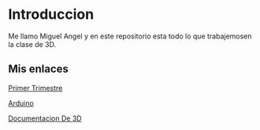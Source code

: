 # Introduccion 

Me llamo Miguel Angel y en este repositorio esta todo lo que trabajemosen la clase de 3D.

## Mis enlaces

[Primer Trimestre](https://github.com/miguelamgel1107/1er-trimestre-)

[Arduino](https://github.com/miguelamgel1107/Arduino)

[Documentacion De 3D](https://github.com/miguelamgel1107/Clase-3D/blob/main/documentacion.md)
